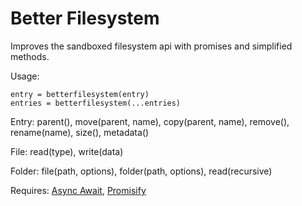 # Better Filesystem
Improves the sandboxed filesystem api with promises and simplified methods.

Usage:
```
entry = betterfilesystem(entry)
entries = betterfilesystem(...entries)
```

Entry: parent(), move(parent, name), copy(parent, name), remove(), rename(name), size(), metadata()

File: read(type), write(data)

Folder: file(path, options), folder(path, options), read(recursive)

Requires: <a href="https://github.com/DanielHerr/Async-Await">Async Await</a>, <a href="https://github.com/DanielHerr/Promisify">Promisify</a>
